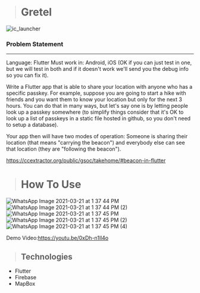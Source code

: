 
> # Gretel
![ic_launcher](https://user-images.githubusercontent.com/52599836/111898133-205b4f00-8a4a-11eb-8bf8-7f267b2d1510.png)


### Problem Statement
---
Language: Flutter Must work in: Android, iOS (OK if you can just test in one, but we will test in both and if it doesn't work we'll send you the debug info so you can fix it).

Write a Flutter app that is able to share your location with anyone who has a specific passkey. For example, suppose you are going to start a hike with friends and you want them to know your location but only for the next 3 hours. You can do that in many ways, but let's say one is by letting people look up a passkey somewhere (to simplify things consider that it's OK to look up a list of passkeys in a static file hosted in github, so you don't need to setup a database).

Your app then will have two modes of operation: Someone is sharing their location (that means "carrying the beacon") and everybody else can see that location (they are "following the beacon").

https://ccextractor.org/public/gsoc/takehome/#beacon-in-flutter


> #  How To Use
![WhatsApp Image 2021-03-21 at 1 37 44 PM](https://user-images.githubusercontent.com/52599836/111898322-42090600-8a4b-11eb-82f6-ed6ec0109ec8.jpeg)
![WhatsApp Image 2021-03-21 at 1 37 44 PM (2)](https://user-images.githubusercontent.com/52599836/111898332-50572200-8a4b-11eb-9769-7d346778af94.jpeg)
![WhatsApp Image 2021-03-21 at 1 37 45 PM](https://user-images.githubusercontent.com/52599836/111898337-551bd600-8a4b-11eb-931f-2c90b6e654c4.jpeg)
![WhatsApp Image 2021-03-21 at 1 37 45 PM (2)](https://user-images.githubusercontent.com/52599836/111898340-5947f380-8a4b-11eb-8cc0-9ffa62c5190a.jpeg)
![WhatsApp Image 2021-03-21 at 1 37 45 PM (4)](https://user-images.githubusercontent.com/52599836/111898343-5e0ca780-8a4b-11eb-8e27-1ce392927e1a.jpeg)

Demo Video:https://youtu.be/0xDh-n1ll4o



> ##  Technologies

- Flutter
- Firebase
- MapBox
